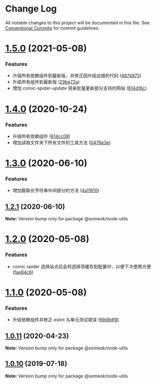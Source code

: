 # Change Log

All notable changes to this project will be documented in this file.
See [Conventional Commits](https://conventionalcommits.org) for commit guidelines.

# [1.5.0](https://github.com/someok/node-toolkit/tree/master/packages/node-utils/compare/@someok/node-utils@1.4.0...@someok/node-utils@1.5.0) (2021-05-08)

### Features

-   升级所有依赖组件到最新版，并修正因升级出错的代码 ([4874875](https://github.com/someok/node-toolkit/tree/master/packages/node-utils/commit/487487507aebd662309d1fefc47e8a78f26b1857))
-   升级所有组件到最新版 ([29be72a](https://github.com/someok/node-toolkit/tree/master/packages/node-utils/commit/29be72a210e96925557bb3e8d1dacfd2d511ce47))
-   增加 comic-spider-update 用来批量更新部分支持的网站 ([614d16c](https://github.com/someok/node-toolkit/tree/master/packages/node-utils/commit/614d16c5390c0bc820010d6a796383f0d7e06d50))

# [1.4.0](https://github.com/someok/node-toolkit/tree/master/packages/node-utils/compare/@someok/node-utils@1.3.0...@someok/node-utils@1.4.0) (2020-10-24)

### Features

-   升级所有依赖组件 ([614cc08](https://github.com/someok/node-toolkit/tree/master/packages/node-utils/commit/614cc08))
-   增加读取文件夹下所有文件的工具方法 ([0476e3e](https://github.com/someok/node-toolkit/tree/master/packages/node-utils/commit/0476e3e))

# [1.3.0](https://github.com/someok/node-toolkit/tree/master/packages/node-utils/compare/@someok/node-utils@1.2.1...@someok/node-utils@1.3.0) (2020-06-10)

### Features

-   增加截取长字符串中间部分的方法 ([4a11610](https://github.com/someok/node-toolkit/tree/master/packages/node-utils/commit/4a11610))

## [1.2.1](https://github.com/someok/node-toolkit/tree/master/packages/node-utils/compare/@someok/node-utils@1.2.0...@someok/node-utils@1.2.1) (2020-06-10)

**Note:** Version bump only for package @someok/node-utils

# [1.2.0](https://github.com/someok/node-toolkit/tree/master/packages/node-utils/compare/@someok/node-utils@1.1.0...@someok/node-utils@1.2.0) (2020-05-08)

### Features

-   comic spider 选择站点后会将选择项缓存到配置中，以便下次使用方便 ([fae84c6](https://github.com/someok/node-toolkit/tree/master/packages/node-utils/commit/fae84c6))

# [1.1.0](https://github.com/someok/node-toolkit/tree/master/packages/node-utils/compare/@someok/node-utils@1.0.11...@someok/node-utils@1.1.0) (2020-05-08)

### Features

-   升级依赖组件并修正 eslint 与单元测试错误 ([69d9df8](https://github.com/someok/node-toolkit/tree/master/packages/node-utils/commit/69d9df8))

## [1.0.11](https://github.com/someok/node-toolkit/tree/master/packages/node-utils/compare/@someok/node-utils@1.0.10...@someok/node-utils@1.0.11) (2020-04-23)

**Note:** Version bump only for package @someok/node-utils

## [1.0.10](https://github.com/someok/node-toolkit/tree/master/packages/node-utils/compare/@someok/node-utils@1.0.9...@someok/node-utils@1.0.10) (2019-07-18)

**Note:** Version bump only for package @someok/node-utils

